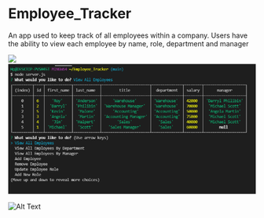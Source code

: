 # Employee_Tracker

An app used to keep track of all employees within a company. Users have the ability to view each employee by name, role, department and manager 

<img src = "../assets/database.jpg">
<img src = "./assets/functioning.png">

![Alt Text](../assets/database.jpg)

